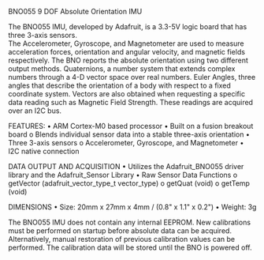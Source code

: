 BNO055 9 DOF Absolute Orientation IMU

  The BNO055 IMU, developed by Adafruit, is a 3.3-5V logic board that has three 3-axis sensors.  
The Accelerometer, Gyroscope, and Magnetometer are used to measure acceleration forces, orientation 
and angular velocity, and magnetic fields respectively. The BNO reports the absolute orientation using 
two different output methods. Quaternions, a number system that extends complex numbers through a 4-D 
vector space over real numbers. Euler Angles, three angles that describe the orientation of a body with 
respect to a fixed coordinate system. Vectors are also obtained when requesting a specific data reading 
such as Magnetic Field Strength. These readings are acquired over an I2C bus.

FEATURES:
•	ARM Cortex-M0 based processor
•	Built on a fusion breakout board
  o	 Blends individual sensor data into a stable three-axis orientation
•	Three 3-axis sensors
  o	Accelerometer, Gyroscope, and Magnetometer
•	I2C native connection

DATA OUTPUT AND ACQUISITION
•	Utilizes the Adafruit_BNO055 driver library and the Adafruit_Sensor Library
•	Raw Sensor Data Functions
  o	getVector (adafruit_vector_type_t vector_type)
  o	getQuat (void)
  o	getTemp (void)

DIMENSIONS
•	Size: 20mm x 27mm x 4mm / (0.8" x 1.1" x 0.2")
•	Weight: 3g

  The BNO055 IMU does not contain any internal EEPROM. New calibrations must be performed 
on startup before absolute data can be acquired. Alternatively, manual restoration of 
previous calibration values can be performed. The calibration data will be stored until 
the BNO is powered off.

